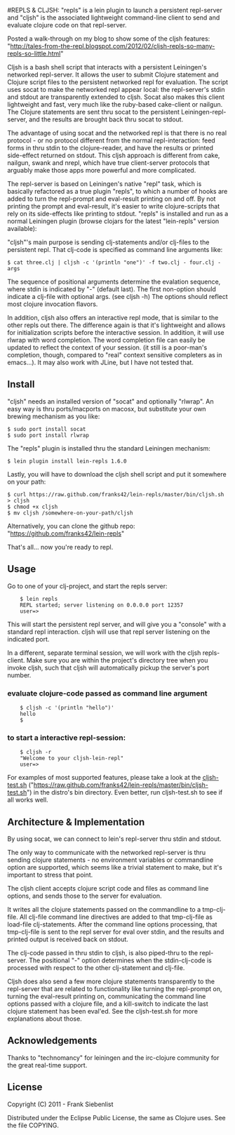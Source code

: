 #REPLS & CLJSH: "repls" is a lein plugin to launch a persistent repl-server and "cljsh" is the associated lightweight command-line client to send and evaluate clojure code on that repl-server.

Posted a walk-through on my blog to show some of the cljsh features: "http://tales-from-the-repl.blogspot.com/2012/02/cljsh-repls-so-many-repls-so-little.html"

Cljsh is a bash shell script that interacts with a persistent Leiningen's networked repl-server. It allows the user to submit Clojure statement and Clojure script files to the persistent networked repl for evaluation. The script uses socat to make the networked repl appear local: the repl-server's stdin and stdout are transparently extended to cljsh. Socat also makes this client lightweight and fast, very much like the ruby-based cake-client or nailgun. The Clojure statements are sent thru socat to the persistent Leiningen-repl-server, and the results are brought back thru socat to stdout.

The advantage of using socat and the networked repl is that there is no real protocol - or no protocol different from the normal repl-interaction: feed forms in thru stdin to the clojure-reader, and have the results or printed side-effect returned on stdout. This cljsh approach is different from cake, nailgun, swank and nrepl, which have true client-server protocols that arguably make those apps more powerful and more complicated.

The repl-server is based on Leiningen's native "repl" task, which is basically refactored as a true plugin "repls", to which a number of hooks are added to turn the repl-prompt and eval-result printing on and off. By not printing the prompt and eval-result, it's easier to write clojure-scripts that rely on its side-effects like printing to stdout. "repls" is installed and run as a normal Leiningen plugin (browse clojars for the latest "lein-repls" version available):

"cljsh"'s main purpose is sending clj-statements and/or clj-files to the persistent repl. That clj-code is specified as command line arguments like:


  	$ cat three.clj | cljsh -c '(println "one")' -f two.clj - four.clj -args  


The sequence of positional arguments determine the evalation sequence, where stdin is indicated by "-" (default last). The first non-option should indicate a clj-file with optional args. (see cljsh -h) The options should reflect most clojure invocation flavors.

In addition, cljsh also offers an interactive repl mode, that is similar to the other repls out there. The difference again is that it's lightweight and allows for initialization scripts before the interactive session. In addition, it will use rlwrap with word completion. The word completion file can easily be updated to reflect the context of your session. (it still is a poor-man's completion, though, compared to "real" context sensitive completers as in emacs...). It may also work with JLine, but I have not tested that.

## Install

"cljsh" needs an installed version of "socat" and optionally "rlwrap".
An easy way is thru ports/macports on macosx, but substitute your own brewing mechanism as you like:


    $ sudo port install socat  
    $ sudo port install rlwrap  


The "repls" plugin is installed thru the standard Leiningen mechanism:


    $ lein plugin install lein-repls 1.6.0  


Lastly, you will have to download the cljsh shell script and put it somewhere on your path:  


   	$ curl https://raw.github.com/franks42/lein-repls/master/bin/cljsh.sh > cljsh  
   	$ chmod +x cljsh  
   	$ mv cljsh /somewhere-on-your-path/cljsh  


Alternatively, you can clone the github repo: "https://github.com/franks42/lein-repls"
	
That's all... now you're ready to repl.

## Usage

Go to one of your clj-project, and start the repls server:


		$ lein repls  
		REPL started; server listening on 0.0.0.0 port 12357 
		user=>  


This will start the persistent repl server, and will give you a "console" with a standard repl interaction. cljsh will use that repl server listening on the indicated port.

In a different, separate terminal session, we will work with the cljsh repls-client. Make sure you are within the project's directory tree when you invoke cljsh, such that cljsh will automatically pickup the server's port number.

### evaluate clojure-code passed as command line argument


		$ cljsh -c '(println "hello")'
		hello
		$


### to start a interactive repl-session:


		$ cljsh -r
		"Welcome to your cljsh-lein-repl"
		user=>


For examples of most supported features, please take a look at the [cljsh-test.sh](https://raw.github.com/franks42/lein-repls/master/bin/cljsh-test.sh) ("https://raw.github.com/franks42/lein-repls/master/bin/cljsh-test.sh") in the distro's bin directory. Even better, run cljsh-test.sh to see if all works well.


## Architecture & Implementation

By using socat, we can connect to lein's repl-server thru stdin and stdout.

The only way to communicate with the networked repl-server is thru sending clojure statements - no environment variables or commandline option are supported, which seems like a trivial statement to make, but it's important to stress that point. 

The cljsh client accepts clojure script code and files as command line options, and  sends those to the server for evaluation.

It writes all the clojure statements passed on the commandline to a tmp-clj-file. All clj-file command line directives are added to that tmp-clj-file as load-file clj-statements. After the command line options processing, that tmp-clj-file is sent to the repl server for eval over stdin, and the results and printed output is received back on stdout.

The clj-code passed in thru stdin to cljsh, is also piped-thru to the repl-server. The positional "-" option determines when the stdin-clj-code is processed with respect to the other clj-statement and clj-file.

Cljsh does also send a few more clojure statements transparently to the repl-server that are related to functionality like turning the repl-prompt on, turning the eval-result printing on, communicating the command line options passed with a clojure file, and a kill-switch to indicate the last clojure statement has been eval'ed.
See the cljsh-test.sh for more explanations about those.

## Acknowledgements

Thanks to "technomancy" for leiningen and the irc-clojure community for the great real-time support.

## License

Copyright (C) 2011 - Frank Siebenlist

Distributed under the Eclipse Public License, the same as Clojure
uses. See the file COPYING.
